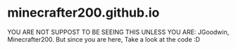 # minecrafter200.github.io
YOU ARE NOT SUPPOST TO BE SEEING THIS UNLESS YOU ARE:
    JGoodwin,
    Minecrafter200.
But since you are here, Take a look at the code :D
